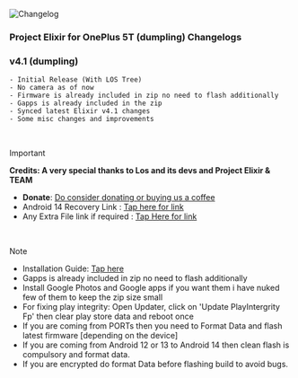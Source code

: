 ![Changelog](https://i.imgur.com/MsgqFFz.png)

### Project Elixir for OnePlus 5T (dumpling) Changelogs

### v4.1 (dumpling)

```
- Initial Release (With LOS Tree)
- No camera as of now
- Firmware is already included in zip no need to flash additionally
- Gapps is already included in the zip
- Synced latest Elixir v4.1 changes
- Some misc changes and improvements
```

<br>

> [!Important] 
> **Credits: A very special thanks to Los and its devs and Project Elixir & TEAM**
> - **Donate**: [Do consider donating or buying us a coffee](https://projectelixiros.com/donate)
> - Android 14 Recovery Link : [Tap here for link](https://projectelixiros.com/download)
> - Any Extra File link if required : [Tap Here for link](https://sourceforge.net/projects/project-elixir/files/fourteen)

<br>

> [!Note]
> - Installation Guide: [Tap here](https://projectelixiros.com/download)
> - Gapps is already included in zip no need to flash additionally
> - Install Google Photos and Google apps if you want them i have nuked few of them to keep the zip size small
> - For fixing play integrity: Open Updater, click on 'Update PlayIntergrity Fp' then clear play store data and reboot once
> - If you are coming from PORTs then you need to Format Data and flash latest firmware [depending on the device]
> - If you are coming from Android 12 or 13 to Android 14 then clean flash is compulsory and format data.
> - If you are encrypted do format Data before flashing build to avoid bugs.

